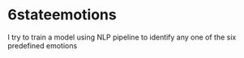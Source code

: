# 6stateemotions
I try to train a model using NLP pipeline to identify any one of the six predefined emotions
